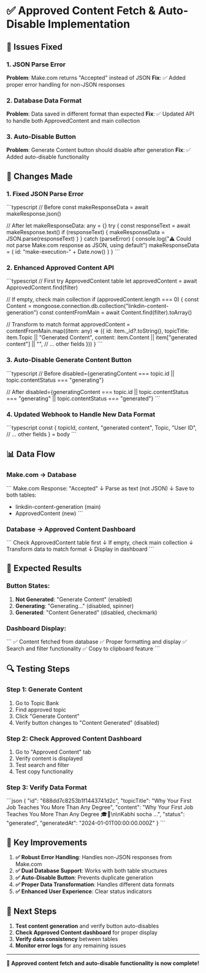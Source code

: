 # ✅ Approved Content Fetch & Auto-Disable Implementation

## 🎯 Issues Fixed

### **1. JSON Parse Error**
**Problem**: Make.com returns "Accepted" instead of JSON
**Fix**: ✅ Added proper error handling for non-JSON responses

### **2. Database Data Format**
**Problem**: Data saved in different format than expected
**Fix**: ✅ Updated API to handle both ApprovedContent and main collection

### **3. Auto-Disable Button**
**Problem**: Generate Content button should disable after generation
**Fix**: ✅ Added auto-disable functionality

## 🔧 **Changes Made**

### **1. Fixed JSON Parse Error**
\`\`\`typescript
// Before
const makeResponseData = await makeResponse.json()

// After
let makeResponseData: any = {}
try {
  const responseText = await makeResponse.text()
  if (responseText) {
    makeResponseData = JSON.parse(responseText)
  }
} catch (parseError) {
  console.log("⚠️ Could not parse Make.com response as JSON, using default")
  makeResponseData = { id: "make-execution-" + Date.now() }
}
\`\`\`

### **2. Enhanced Approved Content API**
\`\`\`typescript
// First try ApprovedContent table
let approvedContent = await ApprovedContent.find(filter)

// If empty, check main collection
if (approvedContent.length === 0) {
  const Content = mongoose.connection.db.collection("linkdin-content-generation")
  const contentFromMain = await Content.find(filter).toArray()
  
  // Transform to match format
  approvedContent = contentFromMain.map((item: any) => ({
    id: item._id?.toString(),
    topicTitle: item.Topic || "Generated Content",
    content: item.Content || item["generated content"] || "",
    // ... other fields
  }))
}
\`\`\`

### **3. Auto-Disable Generate Content Button**
\`\`\`typescript
// Before
disabled={generatingContent === topic.id || topic.contentStatus === "generating"}

// After
disabled={generatingContent === topic.id || topic.contentStatus === "generating" || topic.contentStatus === "generated"}
\`\`\`

### **4. Updated Webhook to Handle New Data Format**
\`\`\`typescript
const { 
  topicId, 
  content, 
  "generated content",
  Topic,
  "User ID",
  // ... other fields
} = body
\`\`\`

## 📊 **Data Flow**

### **Make.com → Database**
\`\`\`
Make.com Response: "Accepted"
    ↓
Parse as text (not JSON)
    ↓
Save to both tables:
  - linkdin-content-generation (main)
  - ApprovedContent (new)
\`\`\`

### **Database → Approved Content Dashboard**
\`\`\`
Check ApprovedContent table first
    ↓
If empty, check main collection
    ↓
Transform data to match format
    ↓
Display in dashboard
\`\`\`

## 🎯 **Expected Results**

### **Button States:**
1. **Not Generated**: "Generate Content" (enabled)
2. **Generating**: "Generating..." (disabled, spinner)
3. **Generated**: "Content Generated" (disabled, checkmark)

### **Dashboard Display:**
\`\`\`
✅ Content fetched from database
✅ Proper formatting and display
✅ Search and filter functionality
✅ Copy to clipboard feature
\`\`\`

## 🔍 **Testing Steps**

### **Step 1: Generate Content**
1. Go to Topic Bank
2. Find approved topic
3. Click "Generate Content"
4. Verify button changes to "Content Generated" (disabled)

### **Step 2: Check Approved Content Dashboard**
1. Go to "Approved Content" tab
2. Verify content is displayed
3. Test search and filter
4. Test copy functionality

### **Step 3: Verify Data Format**
\`\`\`json
{
  "id": "688dd7c8253b1f1443741d2c",
  "topicTitle": "Why Your First Job Teaches You More Than Any Degree",
  "content": "Why Your First Job Teaches You More Than Any Degree 🎓💼\n\nKabhi socha …",
  "status": "generated",
  "generatedAt": "2024-01-01T00:00:00.000Z"
}
\`\`\`

## 📝 **Key Improvements**

1. **✅ Robust Error Handling**: Handles non-JSON responses from Make.com
2. **✅ Dual Database Support**: Works with both table structures
3. **✅ Auto-Disable Button**: Prevents duplicate generation
4. **✅ Proper Data Transformation**: Handles different data formats
5. **✅ Enhanced User Experience**: Clear status indicators

## 🚀 **Next Steps**

1. **Test content generation** and verify button auto-disables
2. **Check Approved Content dashboard** for proper display
3. **Verify data consistency** between tables
4. **Monitor error logs** for any remaining issues

---

**🎉 Approved content fetch and auto-disable functionality is now complete!**
